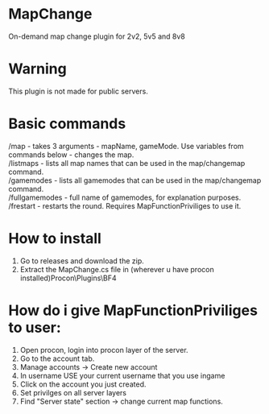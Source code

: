 # MapChange
On-demand map change plugin for 2v2, 5v5 and 8v8

# Warning

This plugin is not made for public servers.

# Basic commands

/map - takes 3 arguments - mapName, gameMode. Use variables from commands below - changes the map. </br>
/listmaps - lists all map names that can be used in the map/changemap command. </br>
/gamemodes - lists all gamemodes that can be used in the map/changemap command. </br>
/fullgamemodes - full name of gamemodes, for explanation purposes. </br>
/frestart - restarts the round. Requires MapFunctionPriviliges to use it. </br>

# How to install

1. Go to releases and download the zip.
2. Extract the MapChange.cs file in (wherever u have procon installed)Procon\Plugins\BF4

# How do i give MapFunctionPriviliges to user:

1. Open procon, login into procon layer of the server. 
2. Go to the account tab.
3. Manage accounts -> Create new account
4. In username USE your current username that you use ingame
5. Click on the account you just created.
6. Set privilges on all server layers
7. Find "Server state" section -> change current map functions.

